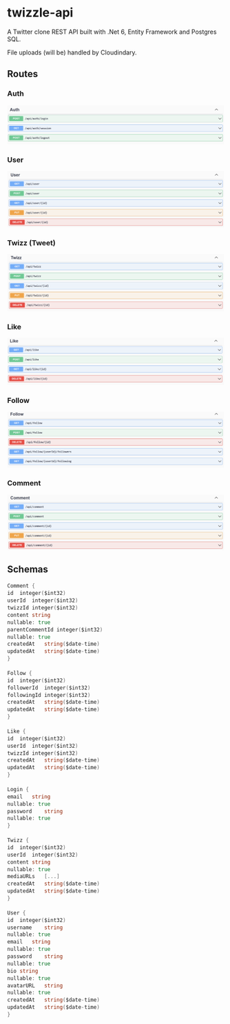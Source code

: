 # twizzle-api

A Twitter clone REST API built with .Net 6, Entity Framework and Postgres SQL.

File uploads (will be) handled by Cloudindary.

## Routes

### Auth

![auth](images/auth.png)

### User

![user](images/user.png)

### Twizz (Tweet)

![twizz](images/twizz.png)

### Like

![like](images/like.png)

### Follow

![follow](images/follow.png)

### Comment

![comment](images/comment.png)

## Schemas

```go
Comment {
id	integer($int32)
userId	integer($int32)
twizzId	integer($int32)
content	string
nullable: true
parentCommentId	integer($int32)
nullable: true
createdAt	string($date-time)
updatedAt	string($date-time)
}

Follow {
id	integer($int32)
followerId	integer($int32)
followingId	integer($int32)
createdAt	string($date-time)
updatedAt	string($date-time)
}

Like {
id	integer($int32)
userId	integer($int32)
twizzId	integer($int32)
createdAt	string($date-time)
updatedAt	string($date-time)
}

Login {
email	string
nullable: true
password	string
nullable: true
}

Twizz {
id	integer($int32)
userId	integer($int32)
content	string
nullable: true
mediaURLs	[...]
createdAt	string($date-time)
updatedAt	string($date-time)
}

User {
id	integer($int32)
username	string
nullable: true
email	string
nullable: true
password	string
nullable: true
bio	string
nullable: true
avatarURL	string
nullable: true
createdAt	string($date-time)
updatedAt	string($date-time)
}

```
